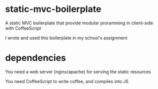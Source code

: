 # static-mvc-boilerplate

A static MVC boilerplate that provide modular proramming in client-side with CoffeeScript

I wrote and used this boilerplate in my school's assignment

# dependencies

You need a web server (nginx/apache) for serving the static resources

You need CoffeeScript to write coffee, and compiles into JS
